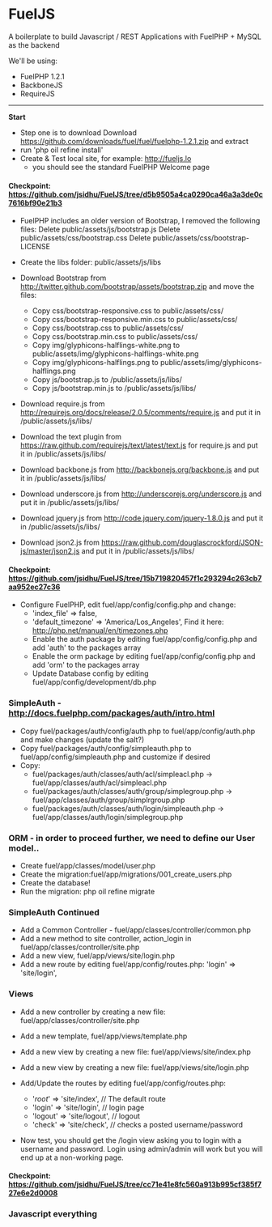 FuelJS
======

A boilerplate to build Javascript / REST Applications with FuelPHP + MySQL as the backend

We'll be using:

* FuelPHP 1.2.1
* BackboneJS
* RequireJS

***

**Start**
* Step one is to download Download https://github.com/downloads/fuel/fuel/fuelphp-1.2.1.zip and extract
* run 'php oil refine install'
* Create & Test local site, for example: http://fueljs.lo
    * you should see the standard FuelPHP Welcome page

#### Checkpoint: https://github.com/jsidhu/FuelJS/tree/d5b9505a4ca0290ca46a3a3de0c7616bf90e21b3

* FuelPHP includes an older version of Bootstrap, I removed the following files:
    Delete public/assets/js/bootstrap.js
   	Delete public/assets/css/bootstrap.css
   	Delete public/assets/css/bootstrap-LICENSE
* Create the libs folder: public/assets/js/libs
* Download Bootstrap from http://twitter.github.com/bootstrap/assets/bootstrap.zip and move the files:
	* Copy css/bootstrap-responsive.css to public/assets/css/
	* Copy css/bootstrap-responsive.min.css to public/assets/css/
	* Copy css/bootstrap.css to public/assets/css/
	* Copy css/bootstrap.min.css to public/assets/css/
	* Copy img/glyphicons-halflings-white.png to public/assets/img/glyphicons-halflings-white.png
	* Copy img/glyphicons-halflings.png to public/assets/img/glyphicons-halflings.png
	* Copy js/bootstrap.js to /public/assets/js/libs/
	* Copy js/bootstrap.min.js to /public/assets/js/libs/

* Download require.js from http://requirejs.org/docs/release/2.0.5/comments/require.js and put it in /public/assets/js/libs/
* Download the text plugin from https://raw.github.com/requirejs/text/latest/text.js for require.js and put it in /public/assets/js/libs/
* Download backbone.js from http://backbonejs.org/backbone.js and put it in /public/assets/js/libs/
* Download underscore.js from http://underscorejs.org/underscore.js and put it in /public/assets/js/libs/
* Download jquery.js from http://code.jquery.com/jquery-1.8.0.js and put it in /public/assets/js/libs/
* Download json2.js from https://raw.github.com/douglascrockford/JSON-js/master/json2.js and put it in /public/assets/js/libs/

#### Checkpoint: https://github.com/jsidhu/FuelJS/tree/15b719820457f1c293294c263cb7aa952ec27c36

* Configure FuelPHP, edit fuel/app/config/config.php and change:
    * 'index_file'  => false,
    * 'default_timezone'   => 'America/Los_Angeles',   Find it here: http://php.net/manual/en/timezones.php
    * Enable the auth package by editing fuel/app/config/config.php and add 'auth' to the packages array
    * Enable the orm package by editing fuel/app/config/config.php and add 'orm' to the packages array
    * Update Database config by editing fuel/app/config/development/db.php

### SimpleAuth - http://docs.fuelphp.com/packages/auth/intro.html
* Copy fuel/packages/auth/config/auth.php to fuel/app/config/auth.php and make changes (update the salt?)
* Copy fuel/packages/auth/config/simpleauth.php to fuel/app/config/simpleauth.php and customize if desired
* Copy:
    * fuel/packages/auth/classes/auth/acl/simpleacl.php -> fuel/app/classes/auth/acl/simpleacl.php
    * fuel/packages/auth/classes/auth/group/simplegroup.php -> fuel/app/classes/auth/group/simplrgroup.php
    * fuel/packages/auth/classes/auth/login/simpleauth.php -> fuel/app/classes/auth/login/simplegroup.php

### ORM - in order to proceed further, we need to define our User model..
* Create fuel/app/classes/model/user.php
* Create the migration:fuel/app/migrations/001_create_users.php
* Create the database!
* Run the migration: php oil refine migrate

### SimpleAuth Continued
* Add a Common Controller - fuel/app/classes/controller/common.php
* Add a new method to site controller, action_login in fuel/app/classes/controller/site.php
* Add a new view, fuel/app/views/site/login.php
* Add a new route by editing fuel/app/config/routes.php: 'login'   => 'site/login',

### Views
* Add a new controller by creating a new file: fuel/app/classes/controller/site.php
* Add a new template, fuel/app/views/template.php
* Add a new view by creating a new file: fuel/app/views/site/index.php
* Add a new view by creating a new file: fuel/app/views/site/login.php
* Add/Update the routes by editing fuel/app/config/routes.php:
    * '_root_'  => 'site/index',   // The default route
    * 'login'   => 'site/login',   // login page
    * 'logout'   => 'site/logout', // logout
    * 'check'   => 'site/check',   // checks a posted username/password

* Now test, you should get the /login view asking you to login with a username and password. Login using admin/admin will work but you will end up at a non-working page.

#### Checkpoint: https://github.com/jsidhu/FuelJS/tree/cc71e41e8fc560a913b995cf385f727e6e2d0008

### Javascript everything
